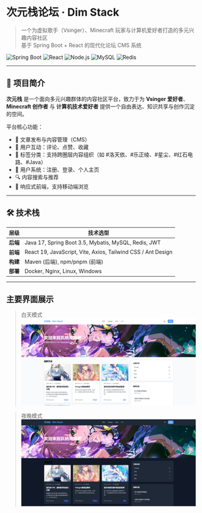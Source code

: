 # 次元栈论坛 · Dim Stack

> 一个为虚拟歌手（Vsinger）、Minecraft 玩家与计算机爱好者打造的多元兴趣内容社区  
> 基于 Spring Boot + React 的现代化论坛 CMS 系统

[//]: # (![License]&#40;https://img.shields.io/badge/license-MIT-blue.svg&#41;)
![Spring Boot](https://img.shields.io/badge/Spring_Boot-3.5-green.svg)
![React](https://img.shields.io/badge/React-19.1.1-%2361DAFB.svg)
![Node.js](https://img.shields.io/badge/Node.js-22.16.0-43853D.svg)
![MySQL](https://img.shields.io/badge/Database-MySQL-4479A1.svg)
![Redis](https://img.shields.io/badge/Database-Redis-DC382D.svg)


---

## 🌟 项目简介

**次元栈** 是一个面向多元兴趣群体的内容社区平台，致力于为 **Vsinger 爱好者**、**Minecraft 创作者** 与 **计算机技术爱好者** 提供一个自由表达、知识共享与创作沉淀的空间。

平台核心功能：
- 📝 文章发布与内容管理（CMS）
- 💬 用户互动：评论、点赞、收藏
- 🔖 标签分类：支持跨圈层内容组织（如 #洛天依、#乐正绫、#星尘、#红石电路、#Java）
- 👥 用户系统：注册、登录、个人主页
- 🔍 内容搜索与推荐
- 📱 响应式前端，支持移动端浏览

---

## 🛠 技术栈

| 层级       | 技术选型                                                         |
|------------|--------------------------------------------------------------|
| **后端**   | Java 17, Spring Boot 3.5, Mybatis, MySQL, Redis, JWT         |
| **前端**   | React 19, JavaScript, Vite, Axios, Tailwind CSS / Ant Design |
| **构建**   | Maven (后端), npm/pnpm (前端)                                    |
| **部署**   | Docker, Nginx, Linux, Windows                                |
---

## 主要界面展示
>白天模式
![img.png](./images/index_light.png)

>夜晚模式
![img.png](./images/index_dark.png)
